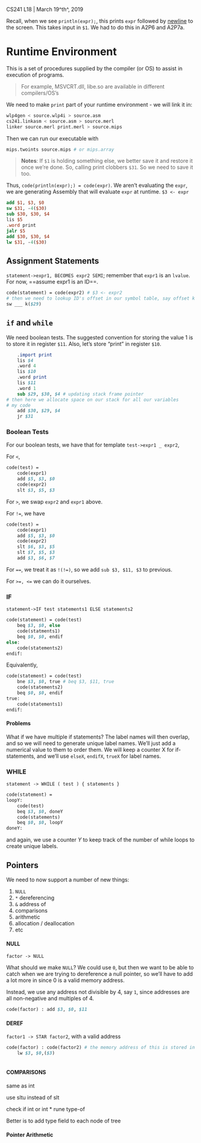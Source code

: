 CS241 L18 | March 19^th^, 2019

Recall, when we see `println(expr);`, this prints `expr` followed by <u>newline</u> to the screen. This takes input in `$1`. We had to do this in A2P6 and A2P7a.

# Runtime Environment

This is a set of procedures supplied by the compiler (or OS) to assist in execution of programs. 

> For example, MSVCRT.dll, libe.so are available in different compilers/OS’s

We need to make `print` part of your runtime environment - we will link it in:

```bash
wlp4gen < source.wlp4i > source.asm
cs241.linkasm < source.asm > source.merl
linker source.merl print.merl > source.mips
```

Then we can run our executable with

```bash
mips.twoints source.mips # or mips.array
```

> **Notes**: If `$1` is holding something else, we better save it and restore it once we’re done. So, calling print clobbers `$31`. So we need to save it too.  

Thus, `code(println(expr);) = code(expr)`. We aren’t evaluating the `expr`, we are generating Assembly that will evaluate `expr` at runtime.  `$3 <- expr` 

```mips
add $1, $3, $0
sw $31, -4($30)
sub $30, $30, $4
lis $5
.word print
jalr $5
add $30, $30, $4
lw $31, -4($30)
```

## Assignment Statements

`statement->expr1, BECOMES expr2 SEMI`; remember that `expr1` is an `lvalue`. For now, ==assume expr1 is an ID==.

```perl
code(statement) = code(expr2) # $3 <- expr2
# then we need to lookup ID's offset in our symbol table, say offset k
sw ___ k($29)
```

## `if` and `while`

We need boolean tests. The suggested convention for storing the value 1 is to store it in register `$11`. Also, let’s store “print” in register `$10`. 

```perl
	.import print
	lis $4
	.word 4
	lis $10
	.word print
	lis $11
	.word 1
	sub $29, $30, $4 # updating stack frame pointer
# then here we allocate space on our stack for all our variables
# my code
	add $30, $29, $4
	jr $31
```

### Boolean Tests

For our boolean tests, we have that for template `test->expr1 _ expr2`,

For `<`,

```perl
code(test) =
	code(expr1)
	add $5, $3, $0
	code(expr2)
	slt $3, $5, $3
```

For `>`, we swap `expr2` and `expr1` above.

For `!=`, we have

```perl
code(test) =
	code(expr1)
	add $5, $3, $0
	code(expr2)
	slt $6, $3, $5
	slt $7, $5, $3
	add $3, $6, $7
```

For `==`, we treat it as `!(!=)`, so we add `sub $3, $11, $3` to previous.

For `>=, <=` we can do it ourselves.

### IF

`statement->IF test statements1 ELSE statements2`

```perl
code(statement) = code(test)
	beq $3, $0, else
	code(statments1)
	beq $0, $0, endif
else:
	code(statements2)
endif:
```

Equivalently,

```perl
code(statement) = code(test)
	bne $3, $0, true # beq $3, $11, true
	code(statements2)
	beq $0, $0, endif
true: 
	code(statements1)
endif:
```

#### Problems

What if we have multiple if statements? The label names will then overlap, and so we will need to generate unique label names. We’ll just add a numerical value to them to order them. We will keep a counter X for if-statements, and we’ll use `elseX`, `endifX`, `trueX` for label names.

### WHILE

`statement -> WHILE ( test ) { statements }`

```perl
code(statement) = 
loopY:
	code(test)
	beq $3, $0, doneY
	code(statements)
	beq $0, $0, loopY
doneY:
```

and again, we use a counter $Y$ to keep track of the number of while loops to create unique labels. 

## Pointers

We need to now support a number of new things:

1. `NULL`
2. `*` dereferencing
3. `&` address of
4. comparisons
5. arithmetic
6. allocation / deallocation
7. etc

#### NULL

`factor -> NULL`

What should we make `NULL`? We could use `0`, but then we want to be able to catch when we are trying to dereference a null pointer, so we’ll have to add a lot more in since 0 is a valid memory address. 

Instead, we use any address not divisible by 4, say `1`, since addresses are all non-negative and multiples of 4. 

```perl
code(factor) : add $3, $0, $11
```

#### DEREF

`factor1 -> STAR factor2`, with a valid address

```perl
code(factor) : code(factor2) # the memory address of this is stored in $3
	lw $3, $0,($3)
	
```

#### COMPARISONS

same as int

use sltu instead of slt

check if int or int * rune type-of

Better is to add type field to each node of tree

#### Pointer Arithmetic







